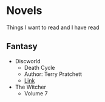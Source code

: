 # Novels
Things I want to read and I have read

## Fantasy

* Discworld
    * Death Cycle
    * Author: Terry Pratchett
    * [Link](https://upload.wikimedia.org/wikipedia/commons/thumb/1/12/Discworld_Reading_Order_Guide_3.0_%28cropped%29.jpg/1280px-Discworld_Reading_Order_Guide_3.0_%28cropped%29.jpg)
* The Witcher
    * Volume 7
